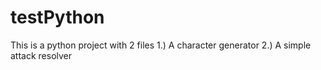# testPython

This is a python project with 2 files
  1.) A character generator
  2.) A simple attack resolver

